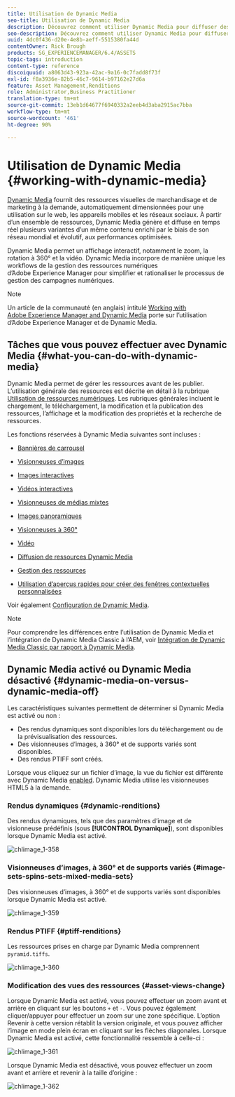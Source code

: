 ```yaml
---
title: Utilisation de Dynamic Media
seo-title: Utilisation de Dynamic Media
description: Découvrez comment utiliser Dynamic Media pour diffuser des ressources pour une utilisation sur le web, les appareils mobiles et les réseaux sociaux.
seo-description: Découvrez comment utiliser Dynamic Media pour diffuser des ressources pour une utilisation sur le web, les appareils mobiles et les réseaux sociaux.
uuid: 4dc0f436-d20e-4e8b-aeff-5515380fa44d
contentOwner: Rick Brough
products: SG_EXPERIENCEMANAGER/6.4/ASSETS
topic-tags: introduction
content-type: reference
discoiquuid: a8063d43-923a-42ac-9a16-0c7fadd8f73f
exl-id: f8a3936e-82b5-46c7-9614-b97162e27d6a
feature: Asset Management,Renditions
role: Administrator,Business Practitioner
translation-type: tm+mt
source-git-commit: 13eb1d64677f6940332a2eeb4d3aba2915ac7bba
workflow-type: tm+mt
source-wordcount: '461'
ht-degree: 90%

---
```


# Utilisation de Dynamic Media {#working-with-dynamic-media}

[Dynamic Media](https://www.adobe.com/fr/marketing/experience-manager-assets/dynamic-media.html) fournit des ressources visuelles de marchandisage et de marketing à la demande, automatiquement dimensionnées pour une utilisation sur le web, les appareils mobiles et les réseaux sociaux. À partir d’un ensemble de ressources, Dynamic Media génère et diffuse en temps réel plusieurs variantes d’un même contenu enrichi par le biais de son réseau mondial et évolutif, aux performances optimisées.

Dynamic Media permet un affichage interactif, notamment le zoom, la rotation à 360° et la vidéo. Dynamic Media incorpore de manière unique les workflows de la gestion des ressources numériques d’Adobe Experience Manager pour simplifier et rationaliser le processus de gestion des campagnes numériques.

>[!NOTE]
>
>Un article de la communauté (en anglais) intitulé [Working with Adobe Experience Manager and Dynamic Media](https://helpx.adobe.com/fr/experience-manager/using/aem_dynamic_media.html) porte sur l’utilisation d’Adobe Experience Manager et de Dynamic Media.

## Tâches que vous pouvez effectuer avec Dynamic Media  {#what-you-can-do-with-dynamic-media}

Dynamic Media permet de gérer les ressources avant de les publier. L’utilisation générale des ressources est décrite en détail à la rubrique [Utilisation de ressources numériques](managing-assets-touch-ui.md). Les rubriques générales incluent le chargement, le téléchargement, la modification et la publication des ressources, l’affichage et la modification des propriétés et la recherche de ressources.

Les fonctions réservées à Dynamic Media suivantes sont incluses :

* [Bannières de carrousel](carousel-banners.md)
* [Visionneuses d’images](image-sets.md)
* [Images interactives](interactive-images.md)
* [Vidéos interactives](interactive-videos.md)
* [Visionneuses de médias mixtes](mixed-media-sets.md)
* [Images panoramiques](panoramic-images.md)

* [Visionneuses à 360°](spin-sets.md)
* [Vidéo](video.md)
* [Diffusion de ressources Dynamic Media](delivering-dynamic-media-assets.md)
* [Gestion des ressources](managing-assets.md)
* [Utilisation d’aperçus rapides pour créer des fenêtres contextuelles personnalisées](custom-pop-ups.md)

Voir également [Configuration de Dynamic Media](administering-dynamic-media.md).

>[!NOTE]
>
>Pour comprendre les différences entre l’utilisation de Dynamic Media et l’intégration de Dynamic Media Classic à l’AEM, voir [Intégration de Dynamic Media Classic par rapport à Dynamic Media](/help/sites-administering/scene7.md#aem-scene-integration-versus-dynamic-media).

## Dynamic Media activé ou Dynamic Media désactivé {#dynamic-media-on-versus-dynamic-media-off}

Les caractéristiques suivantes permettent de déterminer si Dynamic Media est activé ou non :

* Des rendus dynamiques sont disponibles lors du téléchargement ou de la prévisualisation des ressources.
* Des visionneuses d’images, à 360° et de supports variés sont disponibles.
* Des rendus PTIFF sont créés.

Lorsque vous cliquez sur un fichier d’image, la vue du fichier est différente avec Dynamic Media [enabled](config-dynamic.md#enabling-dynamic-media). Dynamic Media utilise les visionneuses HTML5 à la demande.

### Rendus dynamiques {#dynamic-renditions}

Des rendus dynamiques, tels que des paramètres d’image et de visionneuse prédéfinis (sous **[!UICONTROL Dynamique]**), sont disponibles lorsque Dynamic Media est activé.

![chlimage_1-358](assets/chlimage_1-358.png)

### Visionneuses d’images, à 360° et de supports variés {#image-sets-spins-sets-mixed-media-sets}

Des visionneuses d’images, à 360° et de supports variés sont disponibles lorsque Dynamic Media est activé.

![chlimage_1-359](assets/chlimage_1-359.png)

### Rendus PTIFF {#ptiff-renditions}

Les ressources prises en charge par Dynamic Media comprennent `pyramid.tiffs`.

![chlimage_1-360](assets/chlimage_1-360.png)

### Modification des vues des ressources {#asset-views-change}

Lorsque Dynamic Media est activé, vous pouvez effectuer un zoom avant et arrière en cliquant sur les boutons `+` et `-`. Vous pouvez également cliquer/appuyer pour effectuer un zoom sur une zone spécifique. L’option Revenir à cette version rétablit la version originale, et vous pouvez afficher l’image en mode plein écran en cliquant sur les flèches diagonales. Lorsque Dynamic Media est activé, cette fonctionnalité ressemble à celle-ci :

![chlimage_1-361](assets/chlimage_1-361.png)

Lorsque Dynamic Media est désactivé, vous pouvez effectuer un zoom avant et arrière et revenir à la taille d’origine :

![chlimage_1-362](assets/chlimage_1-362.png)
